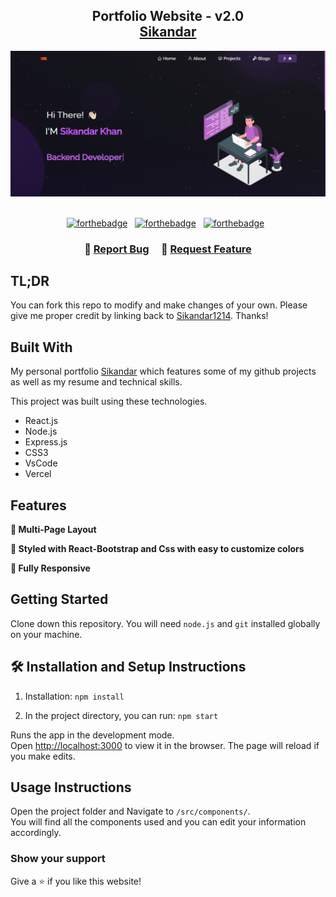 <h2 align="center">
  Portfolio Website - v2.0<br/>
  <a href="https://github.com/Sikandar1214/SK" target="_blank">Sikandar</a>
</h2>
<div align="center">
  <img alt="Demo" src="./Images/readme.png" />
</div>

<br/>

<center>

[![forthebadge](https://forthebadge.com/images/badges/built-with-love.svg)](https://forthebadge.com) &nbsp;
[![forthebadge](https://forthebadge.com/images/badges/made-with-javascript.svg)](https://forthebadge.com) &nbsp;
[![forthebadge](https://forthebadge.com/images/badges/open-source.svg)](https://forthebadge.com) &nbsp;
<!-- ![GitHub Repo stars](https://img.shields.io/github/stars/soumyajit4419/Portfolio?color=red&logo=github&style=for-the-badge) &nbsp;
![GitHub forks](https://img.shields.io/github.com/Sikandar1214/SK?color=red&logo=github&style=for-the-badge)
https://github.com/Sikandar1214/SK/network -->
</center>

<h3 align="center">
    🔹
    <a href="https://github.com/Sikandar1214/SK/issues">Report Bug</a> &nbsp; &nbsp;
    🔹
    <a href="https://github.com/Sikandar1214/SK/issues">Request Feature</a>
</h3>

## TL;DR

You can fork this repo to modify and make changes of your own. Please give me proper credit by linking back to [Sikandar1214](https://github.com/Sikandar1214/SK). Thanks!

## Built With

My personal portfolio <a href="https://github.com/Sikandar1214/SK" target="_blank">Sikandar</a> which features some of my github projects as well as my resume and technical skills.<br/>

This project was built using these technologies.

- React.js
- Node.js
- Express.js
- CSS3
- VsCode
- Vercel

## Features

**📖 Multi-Page Layout**

**🎨 Styled with React-Bootstrap and Css with easy to customize colors**

**📱 Fully Responsive**

## Getting Started

Clone down this repository. You will need `node.js` and `git` installed globally on your machine.

## 🛠 Installation and Setup Instructions

1. Installation: `npm install`

2. In the project directory, you can run: `npm start`

Runs the app in the development mode.\
Open [http://localhost:3000](http://localhost:3000) to view it in the browser.
The page will reload if you make edits.

## Usage Instructions

Open the project folder and Navigate to `/src/components/`. <br/>
You will find all the components used and you can edit your information accordingly.

### Show your support

Give a ⭐ if you like this website!



